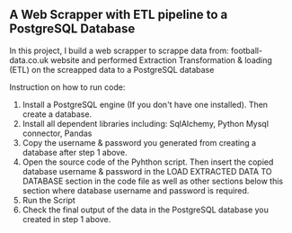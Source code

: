 ## A Web Scrapper with ETL pipeline to a PostgreSQL Database
In this project, I build a web scrapper to scrappe data from: football-data.co.uk website and performed Extraction Transformation &amp; loading (ETL) on the screapped data to a PostgreSQL database

Instruction on how to run code:
1.	Install a PostgreSQL engine (If you don't have one installed). Then create a database.
2.	Install all dependent libraries including: SqlAlchemy, Python Mysql connector, Pandas
3.	Copy the username & password you generated from creating a database after step 1 above.
4.	Open the source code of the Pyhthon script. Then insert the copied database username & password in the LOAD EXTRACTED DATA TO DATABASE section in the code file as well as other sections below this section where database username and password is required. 
5.	Run the Script
6.	Check the final output of the data in the PostgreSQL database you created in step 1 above.
